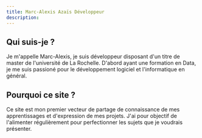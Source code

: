 ```yaml
---
title: Marc-Alexis Azaïs Développeur
description:
---
```


## Qui suis-je ?

Je m'appelle Marc-Alexis, je suis développeur disposant d'un titre de master de l'université de La Rochelle. D'abord ayant une formation en Data, je me suis passioné pour le développement logiciel et l'informatique en général.

## Pourquoi ce site ?

Ce site est mon premier vecteur de partage de connaissance de mes apprentissages et d'expression de mes projets. J'ai pour objectif de l'alimenter régulièrement pour perfectionner les sujets que je voudrais présenter.